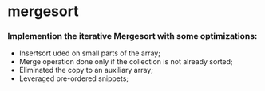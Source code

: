 # mergesort

### Implemention the iterative Mergesort with some optimizations:

- Insertsort uded on small parts of the array;
- Merge operation done only if the collection is not already sorted;
- Eliminated the copy to an auxiliary array;
- Leveraged pre-ordered snippets;
